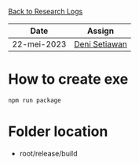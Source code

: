 [Back to Research Logs]()

|Date|Assign|
|--|--|
|22-mei-2023|[Deni Setiawan](https://github.com/denitiawan)|
# How to create exe
```
npm run package
```

# Folder location
- root/release/build

